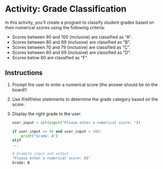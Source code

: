 
# Activity: Grade Classification

In this activity, you'll create a program to classify student grades based on their numerical scores using the following criteria:

- Scores between 90 and 100 (inclusive) are classified as "A".
- Scores between 80 and 89 (inclusive) are classified as "B".
- Scores between 70 and 79 (inclusive) are classified as "C".
- Scores between 60 and 69 (inclusive) are classified as "D".
- Scores below 60 are classified as "F".

## Instructions

1) Prompt the user to enter a numerical score (the answer should be on the board!)
2) Use if/elif/else statements to determine the grade category based on the score.
3) Display the right grade to the user.

    ```python
    user_input = int(input("Please enter a numerical score: "))

    if user_input >= 90 and user_input < 100:
        print("Grade: A")
    elif
    ... 
    ```

    ```bash
    # Example input and output
    "Please enter a numerical score: 85"
    Grade: B
    ```
